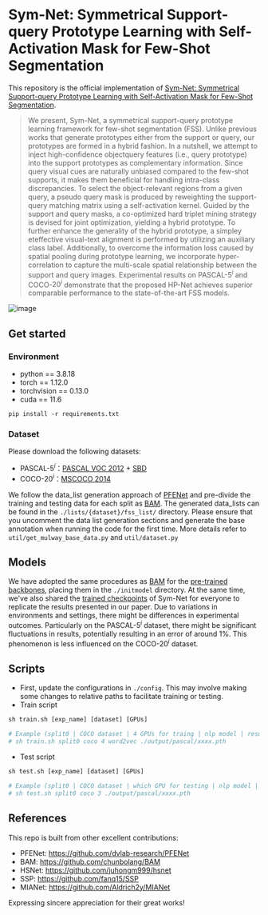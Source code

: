 # Sym-Net: Symmetrical Support-query Prototype Learning with Self-Activation Mask for Few-Shot Segmentation

This repository is the official implementation of [Sym-Net: Symmetrical Support-query Prototype Learning with Self-Activation Mask for Few-Shot Segmentation]().

>We present, Sym-Net, a symmetrical support-query prototype learning framework for few-shot segmentation (FSS). Unlike previous works that generate prototypes either from the support or query, our prototypes are formed in a hybrid fashion. In a nutshell, we attempt to inject high-confidence objectquery features (i.e., query prototype) into the support prototypes as complementary information. Since query visual cues are naturally unbiased compared to the few-shot supports, it makes them beneficial for handling intra-class discrepancies. To select the object-relevant regions from a given query, a pseudo query mask is produced by reweighting the support-query matching matrix using a self-activation kernel. Guided by the support and query masks, a co-optimized hard triplet mining strategy is devised for joint optimization, yielding a hybrid prototype. To further enhance the generality of the hybrid prototype, a simpley eteffective visual-text alignment is performed by utilizing an auxiliary class label. Additionally, to overcome the information loss caused by spatial pooling during prototype learning, we incorporate hyper-correlation to capture the multi-scale spatial relationship between the support 
 and query images. Experimental results on PASCAL-$5^i$ and COCO-$20^i$ demonstrate that the proposed HP-Net achieves superior comparable performance to the state-of-the-art FSS models. 



![image](figure/figure.JPG)

## Get started

### Environment

- python == 3.8.18
- torch == 1.12.0
- torchvision == 0.13.0
- cuda == 11.6

```
pip install -r requirements.txt
```

### Dataset

Please download the following datasets:

- PASCAL-$5^i$：[PASCAL VOC 2012](http://host.robots.ox.ac.uk/pascal/VOC/voc2012/) + [SBD](http://home.bharathh.info/pubs/codes/SBD/download.html)
- COCO-$20^i$：[MSCOCO 2014](https://cocodataset.org/#download)

We follow the data_list generation approach of [PFENet](https://github.com/dvlab-research/PFENet) and pre-divide the training and testing data for each split as  [BAM](https://github.com/chunbolang/BAM). The generated data_lists can be found in the ``./lists/{dataset}/fss_list/`` directory. Please ensure that you uncomment the data list generation sections and generate the base annotation when running the code for the first time. More details refer to `util/get_mulway_base_data.py` and `util/dataset.py`

## Models

We have adopted the same procedures as [BAM](https://github.com/chunbolang/BAM) for the [pre-trained backbones](https://mycuhk-my.sharepoint.com/:f:/r/personal/1155186045_link_cuhk_edu_hk/Documents/HDMNet?csf=1&web=1&e=pXqNWC), placing them in the `./initmodel` directory. At the same time, we've also shared the [trained checkpoints](https://drive.google.com/drive/folders/1-YPZYhYQdHbfdhixWMS1UU31XJ822ECC?usp=sharing) of Sym-Net for everyone to replicate the results presented in our paper. Due to variations in environments and settings, there might be differences in experimental outcomes. Particularly on the PASCAL-$5^i$ dataset, there might be significant fluctuations in results, potentially resulting in an error of around 1%. This phenomenon is less influenced on the COCO-$20^i$ dataset.

## Scripts

- First, update the configurations in `./config`. This may involve making some changes to relative paths to facilitate training or testing.
- Train script

```python
sh train.sh [exp_name] [dataset] [GPUs]

# Example (split0 | COCO dataset | 4 GPUs for traing | nlp model | resume path):
# sh train.sh split0 coco 4 word2vec ./output/pascal/xxxx.pth
```

- Test script

```python
sh test.sh [exp_name] [dataset] [GPUs]

# Example (split0 | COCO dataset | which GPU for testing | nlp model | weight path):
# sh test.sh split0 coco 3 ./output/pascal/xxxx.pth 
```

## References

This repo is built from other excellent contributions:
- PFENet: https://github.com/dvlab-research/PFENet
- BAM: https://github.com/chunbolang/BAM
- HSNet:  https://github.com/juhongm999/hsnet
- SSP: https://github.com/fanq15/SSP
- MIANet: https://github.com/Aldrich2y/MIANet

Expressing sincere appreciation for their great works!
